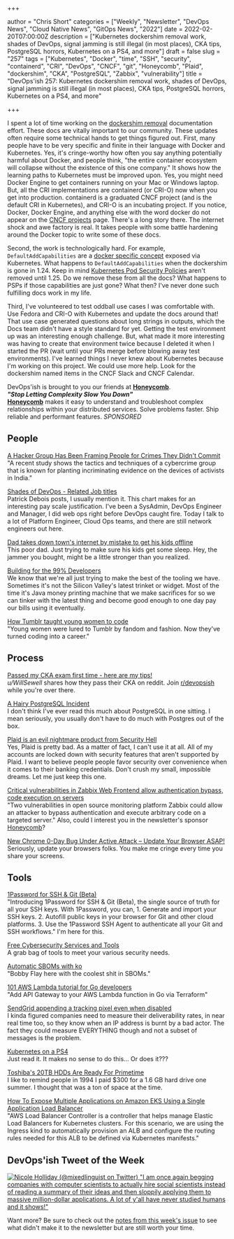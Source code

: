 +++

author = "Chris Short"
categories = ["Weekly", "Newsletter", "DevOps News", "Cloud Native News", "GitOps News", "2022"]
date = 2022-02-20T07:00:00Z
description = ["Kubernetes dockershim removal work, shades of DevOps, signal jamming is still illegal (in most places), CKA tips, PostgreSQL horrors, Kubernetes on a PS4, and more"]
draft = false
slug = "257"
tags = ["Kubernetes", "Docker", "time", "SSH", "security", "containerd", "CRI", "DevOps", "CNCF", "git", "Honeycomb", "Plaid", "dockershim", "CKA", "PostgreSQL", "Zabbix", "vulnerability"]
title = "DevOps'ish 257: Kubernetes dockershim removal work, shades of DevOps, signal jamming is still illegal (in most places), CKA tips, PostgreSQL horrors, Kubernetes on a PS4, and more"

+++

I spent a lot of time working on the [dockershim removal](https://k8s.io/dockershim) documentation effort. These docs are vitally important to our community. These updates often require some technical hands to get things figured out. First, many people have to be very specific and finite in their language with Docker and Kubernetes. Yes, it's cringe-worthy how often you say anything potentially harmful about Docker, and people think, "the entire container ecosystem will collapse without the existence of this one company." It shows how the learning paths to Kubernetes must be improved upon. Yes, you might need Docker Engine to get containers running on your Mac or Windows laptop. But, all the CRI implementations are containerd (or CRI-O) now when you get into production. containerd is a graduated CNCF project (and is the default CRI in Kubernetes), and CRI-O is an incubating project. If you notice, Docker, Docker Engine, and anything else with the word docker do not appear on the [CNCF projects](https://www.cncf.io/projects/) page. There's a long story there. The internet shock and awe factory is real. It takes people with some battle hardening around the Docker topic to write some of these docs.

Second, the work is technologically hard. For example, `DefaultAddCapabilities` are a [docker specific concept](https://docs.petty.company/engine/reference/run/#runtime-privilege-and-linux-capabilities) exposed via Kubernetes. What happens to `DefaultAddCapabilities` when the dockershim is gone in 1.24. Keep in mind [Kubernetes Pod Security Policies](https://kubernetes.io/docs/concepts/policy/pod-security-policy/) aren't removed until 1.25. Do we remove these from all the docs? What happens to PSPs if those capabilities are just gone? What then? I've never done such fulfilling docs work in my life.

Third, I've volunteered to test oddball use cases I was comfortable with. Use Fedora and CRI-O with Kubernetes and update the docs around that! That use case generated questions about long strings in outputs, which the Docs team didn't have a style standard for yet. Getting the test environment up was an interesting enough challenge. But, what made it more interesting was having to create that environment twice because I deleted it when I started the PR (wait until your PRs merge before blowing away test environments). I've learned things I never knew about Kubernetes because I'm working on this project. We could use more help. Look for the dockershim named items in the CNCF Slack and CNCF Calendar.

DevOps'ish is brought to you our friends at [**Honeycomb**](https://ui.honeycomb.io/signup?&utm_source=devopsish&utm_medium=newsletter&utm_campaign=ad&utm_content=product-signup).  
***"Stop Letting Complexity Slow You Down"***  
[**Honeycomb**](https://ui.honeycomb.io/signup?&utm_source=devopsish&utm_medium=newsletter&utm_campaign=ad&utm_content=product-signup) makes it easy to understand and troubleshoot complex relationships within your distributed services. Solve problems faster. Ship reliable and performant features. *SPONSORED*

## People

[A Hacker Group Has Been Framing People for Crimes They Didn't Commit](https://gizmodo.com/a-hacker-group-has-been-framing-people-for-crimes-they-1848522497)  
"A recent study shows the tactics and techniques of a cybercrime group that is known for planting incriminating evidence on the devices of activists in India."

[Shades of DevOps - Related Job titles](https://www.jedi.be/blog/2022/02/11/shades-of-devops-roles/)  
Patrick Debois posts, I usually mention it. This chart makes for an interesting pay scale justification. I've been a SysAdmin, DevOps Engineer and Manager, I did web ops right before DevOps caught fire. Today I talk to a lot of Platform Engineer, Cloud Ops teams, and there are still network engineers out here.

[Dad takes down town's internet by mistake to get his kids offline](https://www.bleepingcomputer.com/news/technology/dad-takes-down-towns-internet-by-mistake-to-get-his-kids-offline/)  
This poor dad. Just trying to make sure his kids get some sleep. Hey, the jammer you bought, might be a little stronger than you realized.

[Building for the 99% Developers](https://future.a16z.com/software-development-building-for-99-developers/)  
We know that we're all just trying to make the best of the tooling we have. Sometimes it's not the Silicon Valley's latest trinket or widget. Most of the time it's Java money printing machine that we make sacrifices for so we can tinker with the latest thing and become good enough to one day pay our bills using it eventually.

[How Tumblr taught young women to code](https://mashable.com/article/tumblr-girl-learn-code)  
"Young women were lured to Tumblr by fandom and fashion. Now they've turned coding into a career."

## Process

[Passed my CKA exam first time - here are my tips!](https://www.reddit.com/r/kubernetes/comments/ssk065/passed_my_cka_exam_first_time_here_are_my_tips/)  
*u/WillSewell* shares how they pass their CKA on reddit. Join [r/devopsish](https://www.reddit.com/r/devopsish/) while you're over there.

[A Hairy PostgreSQL Incident](https://ardentperf.com/2022/02/10/a-hairy-postgresql-incident/)  
I don't think I've ever read this much about PostgreSQL in one sitting. I mean seriously, you usually don't have to do much with Postgres out of the box.

[Plaid is an evil nightmare product from Security Hell](https://drewdevault.com/2022/02/19/Plaid-is-an-evil-nightmare-product.html)  
Yes, Plaid is pretty bad. As a matter of fact, I can't use it at all. All of my accounts are locked down with security features that aren't supported by Plaid. I want to believe people people favor security over convenience when it comes to their banking credentials. Don't crush my small, impossible dreams. Let me just keep this one.

[Critical vulnerabilities in Zabbix Web Frontend allow authentication bypass, code execution on servers](https://portswigger.net/daily-swig/critical-vulnerabilities-in-zabbix-web-frontend-allow-authentication-bypass-code-execution-on-servers)  
"Two vulnerabilities in open source monitoring platform Zabbix could allow an attacker to bypass authentication and execute arbitrary code on a targeted server." Also, could I interest you in the newsletter's sponsor [Honeycomb](https://ui.honeycomb.io/signup?&utm_source=devopsish&utm_medium=newsletter&utm_campaign=ad&utm_content=product-signup)?

[New Chrome 0-Day Bug Under Active Attack – Update Your Browser ASAP!](https://thehackernews.com/2022/02/new-chrome-0-day-bug-under-active.html)  
Seriously, update your browsers folks. You make me cringe every time you share your screens.

## Tools

[1Password for SSH & Git (Beta)](https://developer.1password.com/docs/ssh/)  
"Introducing 1Password for SSH & Git (Beta), the single source of truth for all your SSH keys. With 1Password, you can, 1. Generate and import your SSH keys. 2. Autofill public keys in your browser for Git and other cloud platforms. 3. Use the 1Password SSH Agent to authenticate all your Git and SSH workflows." I'm here for this.

[Free Cybersecurity Services and Tools](https://www.cisa.gov/free-cybersecurity-services-and-tools)  
A grab bag of tools to meet your various security needs.

[Automatic SBOMs with ko](https://blog.chainguard.dev/auto-sboms-with-ko/)  
"Bobby Flay here with the coolest shit in SBOMs."

[101 AWS Lambda tutorial for Go developers](https://blog.mantil.com/101-aws-lambda-tutorial-for-go-developers-api-gateway-part-2-7008d2b64a4e)  
"Add API Gateway to your AWS Lambda function in Go via Terraform"

[SendGrid appending a tracking pixel even when disabled](https://cappe.github.io/blog/sendgrid-appending-a-tracking-pixel.html)  
I kinda figured companies need to measure their deliverability rates, in near real time too, so they know when an IP address is burnt by a bad actor. The fact they could measure EVERYTHING though and not a subset of messages is the problem.

[Kubernetes on a PS4](https://zhekunhu.xyz/ps4-kubernetes.html)  
Just read it. It makes no sense to do this... Or does it???

[Toshiba's 20TB HDDs Are Ready For Primetime](https://www.tomshardware.com/news/toshiba-20tb-drive-validated)  
I like to remind people in 1994 I paid $300 for a 1.6 GB hard drive one summer. I thought that was a ton of space at the time.

[How To Expose Multiple Applications on Amazon EKS Using a Single Application Load Balancer](https://aws.amazon.com/blogs/containers/how-to-expose-multiple-applications-on-amazon-eks-using-a-single-application-load-balancer/)  
"AWS Load Balancer Controller is a controller that helps manage Elastic Load Balancers for Kubernetes clusters. For this scenario, we are using the Ingress kind to automatically provision an ALB and configure the routing rules needed for this ALB to be defined via Kubernetes manifests."

## DevOps'ish Tweet of the Week

[![Nicole Holliday (@mixedlinguist on Twitter) "I am once again begging companies with computer scientists to actually hire social scientists instead of reading a summary of their ideas and then sloppily applying them to massive million-dollar applications. A lot of y'all have never studied humans and it shows!"](https://shortcdn.com/file/devopsish/257-devopsish-tweet-of-the-week.webp)](https://twitter.com/mixedlinguist/status/1493213892620832776)

Want more? Be sure to check out the [notes from this week's issue](https://devopsish.com/257/notes/) to see what didn't make it to the newsletter but are still worth your time.
